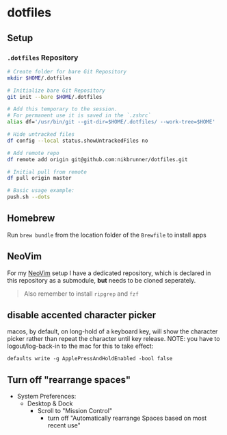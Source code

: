 # dotfiles

## Setup

### `.dotfiles` Repository

```bash
# Create folder for bare Git Repository
mkdir $HOME/.dotfiles

# Initialize bare Git Repository
git init --bare $HOME/.dotfiles

# Add this temporary to the session.
# For permanent use it is saved in the `.zshrc`
alias df='/usr/bin/git --git-dir=$HOME/.dotfiles/ --work-tree=$HOME'

# Hide untracked files
df config --local status.showUntrackedFiles no

# Add remote repo
df remote add origin git@github.com:nikbrunner/dotfiles.git

# Initial pull from remote
df pull origin master

# Basic usage example:
push.sh --dots
```

## Homebrew

Run `brew bundle` from the location folder of the `Brewfile` to install apps

## NeoVim

For my [NeoVim](https://github.com/nikbrunner/nibru.nvim) setup I have a dedicated repository, which is declared in this repository as a submodule, **but** needs to be cloned seperately.

> Also remember to install `ripgrep` and `fzf`

## disable accented character picker

macos, by default, on long-hold of a keyboard key, will show the character picker rather than repeat the character
until key release. NOTE: you have to logout/log-back-in to the mac for this to take effect:

`defaults write -g ApplePressAndHoldEnabled -bool false`

## Turn off "rearrange spaces"

- System Preferences:
  - Desktop & Dock
    - Scroll to "Mission Control"
      - turn off "Automatically rearrange Spaces based on most recent use"

